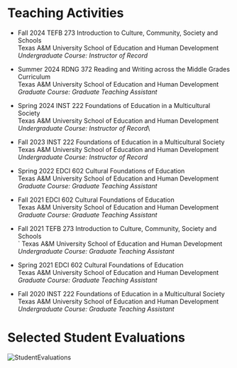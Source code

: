 # Teaching Activities
- Fall 2024		TEFB 273 Introduction to Culture, Community, Society and Schools \
Texas A&M University School of Education and Human Development\
*Undergraduate Course: Instructor of Record*

- Summer 2024 		RDNG 372 Reading and Writing across the Middle Grades Curriculum \
Texas A&M University School of Education and Human Development\
*Graduate Course: Graduate Teaching Assistant*

- Spring 2024		INST 222 Foundations of Education in a Multicultural Society \
Texas A&M University School of Education and Human Development\
*Undergraduate Course: Instructor of Record*\

- Fall 2023		INST 222 Foundations of Education in a Multicultural Society \
Texas A&M University School of Education and Human Development\
*Undergraduate Course: Instructor of Record*

- Spring 2022 		EDCI 602 Cultural Foundations of Education 	\
Texas A&M University School of Education and Human Development\
*Graduate Course: Graduate Teaching Assistant*

- Fall 2021		EDCI 602 Cultural Foundations of Education	\
Texas A&M University School of Education and Human Development\
*Graduate Course: Graduate Teaching Assistant*

- Fall 2021		TEFB 273 Introduction to Culture, Community, Society and Schools\
`		Texas A&M University School of Education and Human Development\
*Undergraduate Course: Graduate Teaching Assistant*

- Spring 2021 		EDCI 602 Cultural Foundations of Education\
Texas A&M University School of Education and Human Development\
*Graduate Course: Graduate Teaching Assistant*

- Fall 2020 		INST 222 Foundations of Education in a Multicultural Society\
Texas A&M University School of Education and Human Development\
*Undergraduate Course: Graduate Teaching Assistant*

# Selected Student Evaluations

![StudentEvaluations](https://github.com/kedosomwan/kedosomwan.github.io/assets/172934087/9c801661-9aeb-4f07-a3fb-5bd872a446ba)
